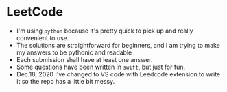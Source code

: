 # LeetCode
* I'm using `python` because it's pretty quick to pick up and really convenient to use.
* The solutions are straightforward for beginners, and I am trying to make my answers to be pythonic and readable
* Each submission shall have at least one answer.
* Some questions have been written in `swift`, but just for fun.
* Dec.18, 2020 I've changed to VS code with Leedcode extension to write it so the repo has a little bit messy.
